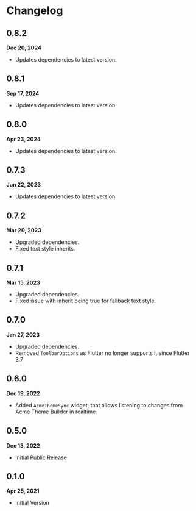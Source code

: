 # Changelog
## 0.8.2
**Dec 20, 2024**
- Updates dependencies to latest version.

## 0.8.1
**Sep 17, 2024**
- Updates dependencies to latest version.

## 0.8.0
**Apr 23, 2024**
- Updates dependencies to latest version.

## 0.7.3
**Jun 22, 2023**
- Updates dependencies to latest version.

## 0.7.2
**Mar 20, 2023**
- Upgraded dependencies.
- Fixed text style inherits.

## 0.7.1
**Mar 15, 2023**
- Upgraded dependencies.
- Fixed issue with inherit being true for fallback text style.

## 0.7.0
**Jan 27, 2023**
- Upgraded dependencies.
- Removed `ToolbarOptions` as Flutter no longer supports it since Flutter 3.7

## 0.6.0
**Dec 19, 2022**
- Added `AcmeThemeSync` widget, that allows listening to changes from Acme Theme Builder in realtime.

## 0.5.0
**Dec 13, 2022**
- Initial Public Release

## 0.1.0
**Apr 25, 2021**
- Initial Version